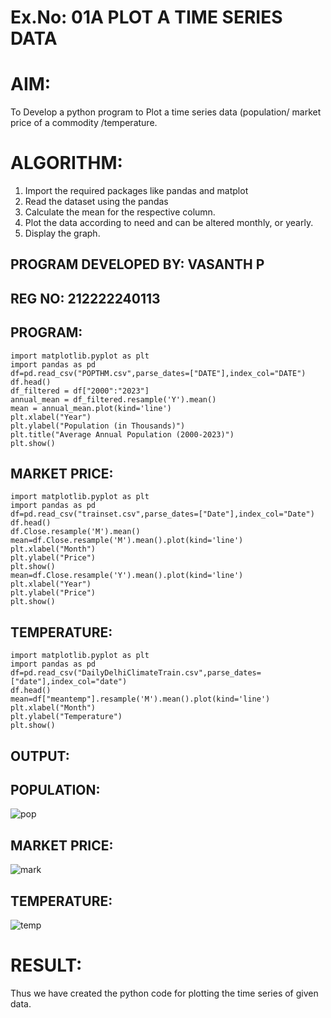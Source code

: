 # Ex.No: 01A PLOT A TIME SERIES DATA
# AIM:
To Develop a python program to Plot a time series data (population/ market price of a commodity
/temperature.
# ALGORITHM:
1. Import the required packages like pandas and matplot
2. Read the dataset using the pandas
3. Calculate the mean for the respective column.
4. Plot the data according to need and can be altered monthly, or yearly.
5. Display the graph.
## PROGRAM DEVELOPED BY: VASANTH P
## REG NO: 212222240113

## PROGRAM:

```
import matplotlib.pyplot as plt
import pandas as pd
df=pd.read_csv("POPTHM.csv",parse_dates=["DATE"],index_col="DATE")
df.head()
df_filtered = df["2000":"2023"]
annual_mean = df_filtered.resample('Y').mean()
mean = annual_mean.plot(kind='line')
plt.xlabel("Year")
plt.ylabel("Population (in Thousands)")
plt.title("Average Annual Population (2000-2023)")
plt.show()
```
## MARKET PRICE:
```
import matplotlib.pyplot as plt
import pandas as pd
df=pd.read_csv("trainset.csv",parse_dates=["Date"],index_col="Date")
df.head()
df.Close.resample('M').mean()
mean=df.Close.resample('M').mean().plot(kind='line')
plt.xlabel("Month")
plt.ylabel("Price")
plt.show()
mean=df.Close.resample('Y').mean().plot(kind='line')
plt.xlabel("Year")
plt.ylabel("Price")
plt.show()
```
## TEMPERATURE:
```
import matplotlib.pyplot as plt
import pandas as pd
df=pd.read_csv("DailyDelhiClimateTrain.csv",parse_dates=["date"],index_col="date")
df.head()
mean=df["meantemp"].resample('M').mean().plot(kind='line')
plt.xlabel("Month")
plt.ylabel("Temperature")
plt.show()
```
## OUTPUT:
## POPULATION:

![pop](https://github.com/LokeshRajamani/TSA_EXP1/assets/120544804/5fe0a8f5-4301-451d-8129-d471a27595a4)

## MARKET PRICE:

![mark](https://github.com/LokeshRajamani/TSA_EXP1/assets/120544804/b24416ed-1054-442d-a20f-dd8aa6a19580)

## TEMPERATURE:

![temp](https://github.com/LokeshRajamani/TSA_EXP1/assets/120544804/c069ffc5-3b71-4226-808a-1481d6358813)





# RESULT:
Thus we have created the python code for plotting the time series of given data.

